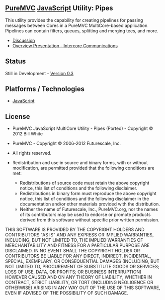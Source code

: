## [PureMVC](http://puremvc.github.com/) [JavaScript](https://github.com/PureMVC/puremvc-js-multicore-framework/wiki) Utility: Pipes
This utility provides the capability for creating pipelines for passing messages between Cores in a PureMVC MultiCore-based application. Pipelines can contain filters, queues, splitting and merging tees, and more.

* [Discussion](http://forums.puremvc.org/index.php)
* [Overview Presentation - Intercore Communications](http://puremvc.tv/#P002/T220)

## Status
Still in Development - [Version 0.3](https://github.com/PureMVC/puremvc-js-util-pipes/blob/master/VERSION)

## Platforms / Technologies
* [JavaScript](http://en.wikipedia.org/wiki/JavaScript)

## License
* PureMVC JavaScript MultiCore Utility - Pipes (Ported) - Copyright © 2012 Bill White
* PureMVC - Copyright © 2006-2012 Futurescale, Inc.
* All rights reserved.

* Redistribution and use in source and binary forms, with or without modification, are permitted provided that the following conditions are met:

  * Redistributions of source code must retain the above copyright notice, this list of conditions and the following disclaimer.
  * Redistributions in binary form must reproduce the above copyright notice, this list of conditions and the following disclaimer in the documentation and/or other materials provided with the distribution.
  * Neither the name of Futurescale, Inc., PureMVC.org, nor the names of its contributors may be used to endorse or promote products derived from this software without specific prior written permission.

THIS SOFTWARE IS PROVIDED BY THE COPYRIGHT HOLDERS AND CONTRIBUTORS "AS IS" AND ANY EXPRESS OR IMPLIED WARRANTIES, INCLUDING, BUT NOT LIMITED TO, THE IMPLIED WARRANTIES OF MERCHANTABILITY AND FITNESS FOR A PARTICULAR PURPOSE ARE DISCLAIMED. IN NO EVENT SHALL THE COPYRIGHT HOLDER OR CONTRIBUTORS BE LIABLE FOR ANY DIRECT, INDIRECT, INCIDENTAL, SPECIAL, EXEMPLARY, OR CONSEQUENTIAL DAMAGES (INCLUDING, BUT NOT LIMITED TO, PROCUREMENT OF SUBSTITUTE GOODS OR SERVICES; LOSS OF USE, DATA, OR PROFITS; OR BUSINESS INTERRUPTION) HOWEVER CAUSED AND ON ANY THEORY OF LIABILITY, WHETHER IN CONTRACT, STRICT LIABILITY, OR TORT (INCLUDING NEGLIGENCE OR OTHERWISE) ARISING IN ANY WAY OUT OF THE USE OF THIS SOFTWARE, EVEN IF ADVISED OF THE POSSIBILITY OF SUCH DAMAGE.
